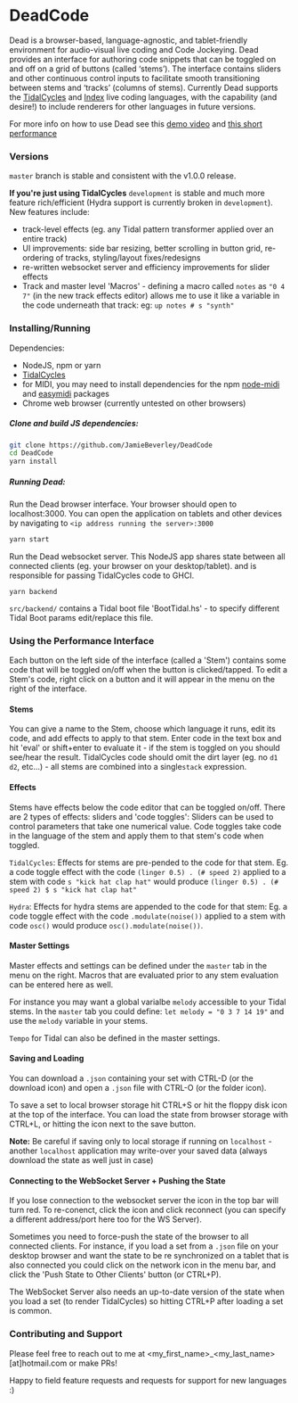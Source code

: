 # DeadCode

Dead is a browser-based, language-agnostic, and tablet-friendly environment for audio-visual live coding
and Code Jockeying. Dead provides an interface for authoring code snippets that can be toggled on and off
on a grid of buttons (called ‘stems’). The interface contains sliders and other continuous control inputs
to facilitate smooth transitioning between stems and ‘tracks’ (columns of stems). Currently Dead supports
the [TidalCycles](https://tidalcycles.org/index.php/Welcome) and [Index](https://github.com/ojack/hydra) live
coding languages, with the capability (and desire!) to include renderers for other languages in future versions.

For more info on how to use Dead see this [demo video](https://youtu.be/nTBwdGbfgmU) and [this short performance](https://www.youtube.com/watch?v=kuJlpd2i25k)


### Versions
`master` branch is stable and consistent with the v1.0.0 release.

**If you're just using TidalCycles** `development` is stable and much more feature rich/efficient (Hydra support is currently broken in `development`). New features include:
- track-level effects (eg. any Tidal pattern transformer applied over an entire track)
- UI improvements: side bar resizing, better scrolling in button grid, re-ordering of tracks, styling/layout fixes/redesigns
- re-written websocket server and efficiency improvements for slider effects
- Track and master level 'Macros' - defining a macro called `notes` as `"0 4 7"` (in the new track effects editor) allows me to use it like a variable in
 the code underneath that track: eg: `up notes # s "synth"`

### Installing/Running

Dependencies:
- NodeJS, npm or yarn
- [TidalCycles](https://tidalcycles.org/index.php/Installation)
- for MIDI, you may need to install dependencies for the npm [node-midi](https://www.npmjs.com/package/midi) and [easymidi](https://www.npmjs.com/package/easymidi) packages
- Chrome web browser (currently untested on other browsers)

##### Clone and build JS dependencies:
```bash
git clone https://github.com/JamieBeverley/DeadCode
cd DeadCode
yarn install
```

##### Running Dead:

Run the Dead browser interface. Your browser should open to localhost:3000. You can open the application on tablets and other devices by navigating to `<ip address running the server>:3000`
```bash
yarn start
```
Run the Dead websocket server. This NodeJS app shares state between all connected clients (eg. your browser on your desktop/tablet).
and is responsible for passing TidalCycles code to GHCI.
```
yarn backend
```

`src/backend/` contains a Tidal boot file 'BootTidal.hs' - to specify different Tidal Boot params edit/replace this file.

### Using the Performance Interface

Each button on the left side of the interface (called a 'Stem') contains some code that will be toggled on/off
when the button is clicked/tapped. To edit a Stem's code, right click on a button and it will appear in the
menu on the right of the interface.

#### Stems
You can give a name to the Stem, choose which language it runs, edit its code, and add effects to apply to
that stem. Enter code in the text box and hit 'eval' or shift+enter to evaluate it - if the stem is toggled on you should
see/hear the result. TidalCycles code should omit the dirt layer (eg. no `d1` `d2`, etc...) - all stems are combined into
a single`stack` expression.

#### Effects
Stems have effects below the code editor that can be toggled on/off. There are 2 types of effects: sliders and 'code toggles':
Sliders can be used to control parameters that take one numerical value. Code toggles take code in the language of the stem
and apply them to that stem's code when toggled.

`TidalCycles`: Effects for stems are pre-pended to the code for that stem. Eg. a code toggle effect with the code
`(linger 0.5) . (# speed 2)` applied to a stem with code `s "kick hat clap hat"` would produce `(linger 0.5) . (# speed 2) $ s "kick hat clap hat"`

`Hydra`: Effects for hydra stems are appended to the code for that stem: Eg. a code toggle effect with the code
`.modulate(noise())` applied to a stem with code `osc()` would produce `osc().modulate(noise())`.

#### Master Settings
Master effects and settings can be defined under the `master` tab in the menu on the right.
Macros that are evaluated prior to any stem evaluation can be entered here as well.

For instance you may want a global varialbe `melody` accessible to your Tidal stems. In the `master`
tab you could define: `let melody = "0 3 7 14 19"` and use the `melody` variable in your stems.

`Tempo` for Tidal can also be defined in the master settings.

#### Saving and Loading
You can download a `.json` containing your set with CTRL-D (or the download icon) and open a `.json` file with CTRL-O (or the folder icon).

To save a set to local browser storage hit CTRL+S or hit the floppy disk icon at the top of the interface. You can load
the state from browser storage with CTRL+L, or hitting the icon next to the save button.

**Note:** Be careful if saving only to local storage if running on `localhost` - another `localhost` application may write-over
your saved data (always download the state as well just in case)

#### Connecting to the WebSocket Server + Pushing the State
If you lose connection to the websocket server the icon in the top bar will turn red. To re-conenct, click the icon and
click reconnect (you can specify a different address/port here too for the WS Server).

Sometimes you need to force-push the state of the browser to all connected clients. For instance, if you load a set
from a `.json` file on your desktop browser and want the state to be re synchronized on a tablet that is also connected
you could click on the network icon in the menu bar, and click the 'Push State to Other Clients' button (or CTRL+P).

The WebSocket Server also needs an up-to-date version of the state when you load a set (to render TidalCycles)
so hitting CTRL+P after loading a set is common.

### Contributing and Support
Please feel free to reach out to me at <my_first_name>_<my_last_name>[at]hotmail.com or make PRs!

Happy to field feature requests and requests for support for new languages :)
